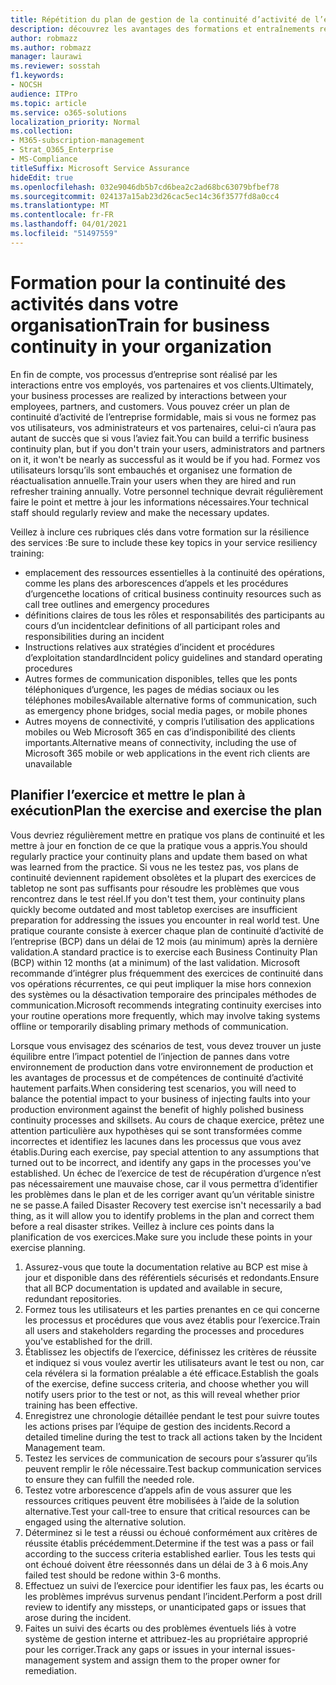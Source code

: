 ```yaml
---
title: Répétition du plan de gestion de la continuité d’activité de l’entreprise et formation des utilisateurs
description: découvrez les avantages des formations et entraînements réguliers de votre plan de continuité d’activité de l’entreprise.
author: robmazz
ms.author: robmazz
manager: laurawi
ms.reviewer: sosstah
f1.keywords:
- NOCSH
audience: ITPro
ms.topic: article
ms.service: o365-solutions
localization_priority: Normal
ms.collection:
- M365-subscription-management
- Strat_O365_Enterprise
- MS-Compliance
titleSuffix: Microsoft Service Assurance
hideEdit: true
ms.openlocfilehash: 032e9046db5b7cd6bea2c2ad68bc63079bfbef78
ms.sourcegitcommit: 024137a15ab23d26cac5ec14c36f3577fd8a0cc4
ms.translationtype: MT
ms.contentlocale: fr-FR
ms.lasthandoff: 04/01/2021
ms.locfileid: "51497559"
---
```

# <a name="train-for-business-continuity-in-your-organization"></a><span data-ttu-id="b2a74-103">Formation pour la continuité des activités dans votre organisation</span><span class="sxs-lookup"><span data-stu-id="b2a74-103">Train for business continuity in your organization</span></span>

<span data-ttu-id="b2a74-104">En fin de compte, vos processus d’entreprise sont réalisé par les interactions entre vos employés, vos partenaires et vos clients.</span><span class="sxs-lookup"><span data-stu-id="b2a74-104">Ultimately, your business processes are realized by interactions between your employees, partners, and customers.</span></span> <span data-ttu-id="b2a74-105">Vous pouvez créer un plan de continuité d’activité de l’entreprise formidable, mais si vous ne formez pas vos utilisateurs, vos administrateurs et vos partenaires, celui-ci n’aura pas autant de succès que si vous l’aviez fait.</span><span class="sxs-lookup"><span data-stu-id="b2a74-105">You can build a terrific business continuity plan, but if you don't train your users, administrators and partners on it, it won't be nearly as successful as it would be if you had.</span></span> <span data-ttu-id="b2a74-106">Formez vos utilisateurs lorsqu’ils sont embauchés et organisez une formation de réactualisation annuelle.</span><span class="sxs-lookup"><span data-stu-id="b2a74-106">Train your users when they are hired and run refresher training annually.</span></span> <span data-ttu-id="b2a74-107">Votre personnel technique devrait régulièrement faire le point et mettre à jour les informations nécessaires.</span><span class="sxs-lookup"><span data-stu-id="b2a74-107">Your technical staff should regularly review and make the necessary updates.</span></span>

<span data-ttu-id="b2a74-108">Veillez à inclure ces rubriques clés dans votre formation sur la résilience des services :</span><span class="sxs-lookup"><span data-stu-id="b2a74-108">Be sure to include these key topics in your service resiliency training:</span></span>

- <span data-ttu-id="b2a74-109">emplacement des ressources essentielles à la continuité des opérations, comme les plans des arborescences d’appels et les procédures d’urgence</span><span class="sxs-lookup"><span data-stu-id="b2a74-109">the locations of critical business continuity resources such as call tree outlines and emergency procedures</span></span>
- <span data-ttu-id="b2a74-110">définitions claires de tous les rôles et responsabilités des participants au cours d’un incident</span><span class="sxs-lookup"><span data-stu-id="b2a74-110">clear definitions of all participant roles and responsibilities during an incident</span></span>
- <span data-ttu-id="b2a74-111">Instructions relatives aux stratégies d’incident et procédures d’exploitation standard</span><span class="sxs-lookup"><span data-stu-id="b2a74-111">Incident policy guidelines and standard operating procedures</span></span>
- <span data-ttu-id="b2a74-112">Autres formes de communication disponibles, telles que les ponts téléphoniques d’urgence, les pages de médias sociaux ou les téléphones mobiles</span><span class="sxs-lookup"><span data-stu-id="b2a74-112">Available alternative forms of communication, such as emergency phone bridges, social media pages, or mobile phones</span></span>
- <span data-ttu-id="b2a74-113">Autres moyens de connectivité, y compris l’utilisation des applications mobiles ou Web Microsoft 365 en cas d’indisponibilité des clients importants.</span><span class="sxs-lookup"><span data-stu-id="b2a74-113">Alternative means of connectivity, including the use of Microsoft 365 mobile or web applications in the event rich clients are unavailable</span></span>

## <a name="plan-the-exercise-and-exercise-the-plan"></a><span data-ttu-id="b2a74-114">Planifier l’exercice et mettre le plan à exécution</span><span class="sxs-lookup"><span data-stu-id="b2a74-114">Plan the exercise and exercise the plan</span></span>

<span data-ttu-id="b2a74-115">Vous devriez régulièrement mettre en pratique vos plans de continuité et les mettre à jour en fonction de ce que la pratique vous a appris.</span><span class="sxs-lookup"><span data-stu-id="b2a74-115">You should regularly practice your continuity plans and update them based on what was learned from the practice.</span></span> <span data-ttu-id="b2a74-116">Si vous ne les testez pas, vos plans de continuité deviennent rapidement obsolètes et la plupart des exercices de tabletop ne sont pas suffisants pour résoudre les problèmes que vous rencontrez dans le test réel.</span><span class="sxs-lookup"><span data-stu-id="b2a74-116">If you don't test them, your continuity plans quickly become outdated and most tabletop exercises are insufficient preparation for addressing the issues you encounter in real world test.</span></span> <span data-ttu-id="b2a74-117">Une pratique courante consiste à exercer chaque plan de continuité d’activité de l’entreprise (BCP) dans un délai de 12 mois (au minimum) après la dernière validation.</span><span class="sxs-lookup"><span data-stu-id="b2a74-117">A standard practice is to exercise each Business Continuity Plan (BCP) within 12 months (at a minimum) of the last validation.</span></span> <span data-ttu-id="b2a74-118">Microsoft recommande d’intégrer plus fréquemment des exercices de continuité dans vos opérations récurrentes, ce qui peut impliquer la mise hors connexion des systèmes ou la désactivation temporaire des principales méthodes de communication.</span><span class="sxs-lookup"><span data-stu-id="b2a74-118">Microsoft recommends integrating continuity exercises into your routine operations more frequently, which may involve taking systems offline or temporarily disabling primary methods of communication.</span></span>  

<span data-ttu-id="b2a74-119">Lorsque vous envisagez des scénarios de test, vous devez trouver un juste équilibre entre l’impact potentiel de l’injection de pannes dans votre environnement de production dans votre environnement de production et les avantages de processus et de compétences de continuité d’activité hautement parfaits.</span><span class="sxs-lookup"><span data-stu-id="b2a74-119">When considering test scenarios, you will need to balance the potential impact to your business of injecting faults into your production environment against the benefit of highly polished business continuity processes and skillsets.</span></span>
<span data-ttu-id="b2a74-120">Au cours de chaque exercice, prêtez une attention particulière aux hypothèses qui se sont transformées comme incorrectes et identifiez les lacunes dans les processus que vous avez établis.</span><span class="sxs-lookup"><span data-stu-id="b2a74-120">During each exercise, pay special attention to any assumptions that turned out to be incorrect, and identify any gaps in the processes you've established.</span></span> <span data-ttu-id="b2a74-121">Un échec de l’exercice de test de récupération d’urgence n’est pas nécessairement une mauvaise chose, car il vous permettra d’identifier les problèmes dans le plan et de les corriger avant qu’un véritable sinistre ne se passe.</span><span class="sxs-lookup"><span data-stu-id="b2a74-121">A failed Disaster Recovery test exercise isn't necessarily a bad thing, as it will allow you to identify problems in the plan and correct them before a real disaster strikes.</span></span> <span data-ttu-id="b2a74-122">Veillez à inclure ces points dans la planification de vos exercices.</span><span class="sxs-lookup"><span data-stu-id="b2a74-122">Make sure you include these points in your exercise planning.</span></span>

1. <span data-ttu-id="b2a74-123">Assurez-vous que toute la documentation relative au BCP est mise à jour et disponible dans des référentiels sécurisés et redondants.</span><span class="sxs-lookup"><span data-stu-id="b2a74-123">Ensure that all BCP documentation is updated and available in secure, redundant repositories.</span></span>
2. <span data-ttu-id="b2a74-124">Formez tous les utilisateurs et les parties prenantes en ce qui concerne les processus et procédures que vous avez établis pour l’exercice.</span><span class="sxs-lookup"><span data-stu-id="b2a74-124">Train all users and stakeholders regarding the processes and procedures you've established for the drill.</span></span>
3. <span data-ttu-id="b2a74-125">Établissez les objectifs de l’exercice, définissez les critères de réussite et indiquez si vous voulez avertir les utilisateurs avant le test ou non, car cela révélera si la formation préalable a été efficace.</span><span class="sxs-lookup"><span data-stu-id="b2a74-125">Establish the goals of the exercise, define success criteria, and choose whether you will notify users prior to the test or not, as this will reveal whether prior training has been effective.</span></span>
4. <span data-ttu-id="b2a74-126">Enregistrez une chronologie détaillée pendant le test pour suivre toutes les actions prises par l’équipe de gestion des incidents.</span><span class="sxs-lookup"><span data-stu-id="b2a74-126">Record a detailed timeline during the test to track all actions taken by the Incident Management team.</span></span>
5. <span data-ttu-id="b2a74-127">Testez les services de communication de secours pour s’assurer qu’ils peuvent remplir le rôle nécessaire.</span><span class="sxs-lookup"><span data-stu-id="b2a74-127">Test backup communication services to ensure they can fulfill the needed role.</span></span>
6. <span data-ttu-id="b2a74-128">Testez votre arborescence d’appels afin de vous assurer que les ressources critiques peuvent être mobilisées à l’aide de la solution alternative.</span><span class="sxs-lookup"><span data-stu-id="b2a74-128">Test your call-tree to ensure that critical resources can be engaged using the alternative solution.</span></span>
7. <span data-ttu-id="b2a74-129">Déterminez si le test a réussi ou échoué conformément aux critères de réussite établis précédemment.</span><span class="sxs-lookup"><span data-stu-id="b2a74-129">Determine if the test was a pass or fail according to the success criteria established earlier.</span></span> <span data-ttu-id="b2a74-130">Tous les tests qui ont échoué doivent être réessonnés dans un délai de 3 à 6 mois.</span><span class="sxs-lookup"><span data-stu-id="b2a74-130">Any failed test should be redone within 3-6 months.</span></span>
8. <span data-ttu-id="b2a74-131">Effectuez un suivi de l’exercice pour identifier les faux pas, les écarts ou les problèmes imprévus survenus pendant l’incident.</span><span class="sxs-lookup"><span data-stu-id="b2a74-131">Perform a post drill review to identify any missteps, or unanticipated gaps or issues that arose during the incident.</span></span>
9. <span data-ttu-id="b2a74-132">Faites un suivi des écarts ou des problèmes éventuels liés à votre système de gestion interne et attribuez-les au propriétaire approprié pour les corriger.</span><span class="sxs-lookup"><span data-stu-id="b2a74-132">Track any gaps or issues in your internal issues-management system and assign them to the proper owner for remediation.</span></span>
